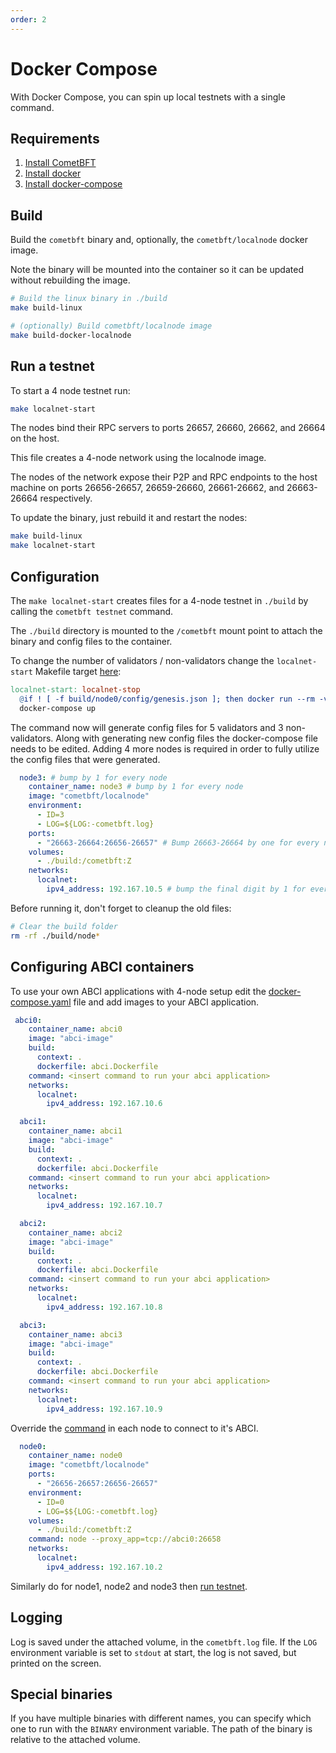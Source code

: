 ```yaml
---
order: 2
---
```


# Docker Compose

With Docker Compose, you can spin up local testnets with a single command.

## Requirements

1. [Install CometBFT](../introduction/install.md)
2. [Install docker](https://docs.docker.com/engine/installation/)
3. [Install docker-compose](https://docs.docker.com/compose/install/)

## Build

Build the `cometbft` binary and, optionally, the `cometbft/localnode`
docker image.

Note the binary will be mounted into the container so it can be updated without
rebuilding the image.

```sh
# Build the linux binary in ./build
make build-linux

# (optionally) Build cometbft/localnode image
make build-docker-localnode
```

## Run a testnet

To start a 4 node testnet run:

```sh
make localnet-start
```

The nodes bind their RPC servers to ports 26657, 26660, 26662, and 26664 on the
host.

This file creates a 4-node network using the localnode image.

The nodes of the network expose their P2P and RPC endpoints to the host machine
on ports 26656-26657, 26659-26660, 26661-26662, and 26663-26664 respectively.

To update the binary, just rebuild it and restart the nodes:

```sh
make build-linux
make localnet-start
```

## Configuration

The `make localnet-start` creates files for a 4-node testnet in `./build` by
calling the `cometbft testnet` command.

The `./build` directory is mounted to the `/cometbft` mount point to attach
the binary and config files to the container.

To change the number of validators / non-validators change the `localnet-start` Makefile target [here](../../Makefile):

```makefile
localnet-start: localnet-stop
  @if ! [ -f build/node0/config/genesis.json ]; then docker run --rm -v $(CURDIR)/build:/cometbft:Z cometbft/localnode testnet --v 5 --n 3 --o . --populate-persistent-peers --starting-ip-address 192.167.10.2 ; fi
  docker-compose up
```

The command now will generate config files for 5 validators and 3
non-validators. Along with generating new config files the docker-compose file needs to be edited.
Adding 4 more nodes is required in order to fully utilize the config files that were generated.

```yml
  node3: # bump by 1 for every node
    container_name: node3 # bump by 1 for every node
    image: "cometbft/localnode"
    environment:
      - ID=3
      - LOG=${LOG:-cometbft.log}
    ports:
      - "26663-26664:26656-26657" # Bump 26663-26664 by one for every node
    volumes:
      - ./build:/cometbft:Z
    networks:
      localnet:
        ipv4_address: 192.167.10.5 # bump the final digit by 1 for every node
```

Before running it, don't forget to cleanup the old files:

```sh
# Clear the build folder
rm -rf ./build/node*
```

## Configuring ABCI containers

To use your own ABCI applications with 4-node setup edit the [docker-compose.yaml](https://github.com/KYVENetwork/tendermint/blob/v0.34.x/docker-compose.yml) file and add images to your ABCI application.

```yml
 abci0:
    container_name: abci0
    image: "abci-image"
    build:
      context: .
      dockerfile: abci.Dockerfile
    command: <insert command to run your abci application>
    networks:
      localnet:
        ipv4_address: 192.167.10.6

  abci1:
    container_name: abci1
    image: "abci-image"
    build:
      context: .
      dockerfile: abci.Dockerfile
    command: <insert command to run your abci application>
    networks:
      localnet:
        ipv4_address: 192.167.10.7

  abci2:
    container_name: abci2
    image: "abci-image"
    build:
      context: .
      dockerfile: abci.Dockerfile
    command: <insert command to run your abci application>
    networks:
      localnet:
        ipv4_address: 192.167.10.8

  abci3:
    container_name: abci3
    image: "abci-image"
    build:
      context: .
      dockerfile: abci.Dockerfile
    command: <insert command to run your abci application>
    networks:
      localnet:
        ipv4_address: 192.167.10.9

```

Override the [command](https://github.com/KYVENetwork/tendermint/blob/v0.34.x/networks/local/localnode/Dockerfile#L11) in each node to connect to it's ABCI.

```yml
  node0:
    container_name: node0
    image: "cometbft/localnode"
    ports:
      - "26656-26657:26656-26657"
    environment:
      - ID=0
      - LOG=$${LOG:-cometbft.log}
    volumes:
      - ./build:/cometbft:Z
    command: node --proxy_app=tcp://abci0:26658
    networks:
      localnet:
        ipv4_address: 192.167.10.2
```

Similarly do for node1, node2 and node3 then [run testnet](#run-a-testnet).

## Logging

Log is saved under the attached volume, in the `cometbft.log` file. If the
`LOG` environment variable is set to `stdout` at start, the log is not saved,
but printed on the screen.

## Special binaries

If you have multiple binaries with different names, you can specify which one
to run with the `BINARY` environment variable. The path of the binary is relative
to the attached volume.

